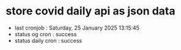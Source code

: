 # store covid daily api as json data

- last cronjob : Saturday, 25 January 2025 13:15:45
- status og cron : success
- status daily cron : success
      
      